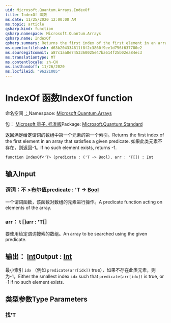 ```yaml
---
uid: Microsoft.Quantum.Arrays.IndexOf
title: IndexOf 函数
ms.date: 11/25/2020 12:00:00 AM
ms.topic: article
qsharp.kind: function
qsharp.namespace: Microsoft.Quantum.Arrays
qsharp.name: IndexOf
qsharp.summary: Returns the first index of the first element in an array that satisfies a given predicate. If no such element exists, returns -1.
ms.openlocfilehash: d63b204334611f8f2c3860f9ee1d756f637780e2
ms.sourcegitcommit: a87c1aa8e7453360025e47ba614f25b02ea84ec3
ms.translationtype: MT
ms.contentlocale: zh-CN
ms.lasthandoff: 11/26/2020
ms.locfileid: "96221005"
---
```

# <a name="indexof-function"></a><span data-ttu-id="541bd-102">IndexOf 函数</span><span class="sxs-lookup"><span data-stu-id="541bd-102">IndexOf function</span></span>

<span data-ttu-id="541bd-103">命名空间 [：](xref:Microsoft.Quantum.Arrays)</span><span class="sxs-lookup"><span data-stu-id="541bd-103">Namespace: [Microsoft.Quantum.Arrays](xref:Microsoft.Quantum.Arrays)</span></span>

<span data-ttu-id="541bd-104">包： [Microsoft 量子. 标准版](https://nuget.org/packages/Microsoft.Quantum.Standard)</span><span class="sxs-lookup"><span data-stu-id="541bd-104">Package: [Microsoft.Quantum.Standard](https://nuget.org/packages/Microsoft.Quantum.Standard)</span></span>


<span data-ttu-id="541bd-105">返回满足给定谓词的数组中第一个元素的第一个索引。</span><span class="sxs-lookup"><span data-stu-id="541bd-105">Returns the first index of the first element in an array that satisfies a given predicate.</span></span> <span data-ttu-id="541bd-106">如果此类元素不存在，则返回-1。</span><span class="sxs-lookup"><span data-stu-id="541bd-106">If no such element exists, returns -1.</span></span>

```qsharp
function IndexOf<'T> (predicate : ('T -> Bool), arr : 'T[]) : Int
```


## <a name="input"></a><span data-ttu-id="541bd-107">输入</span><span class="sxs-lookup"><span data-stu-id="541bd-107">Input</span></span>

### <a name="predicate--t---bool"></a><span data-ttu-id="541bd-108">谓词：不 >[布尔](xref:microsoft.quantum.lang-ref.bool)值</span><span class="sxs-lookup"><span data-stu-id="541bd-108">predicate : 'T -> [Bool](xref:microsoft.quantum.lang-ref.bool)</span></span>

<span data-ttu-id="541bd-109">一个谓词函数，该函数对数组的元素进行操作。</span><span class="sxs-lookup"><span data-stu-id="541bd-109">A predicate function acting on elements of the array.</span></span>


### <a name="arr--t"></a><span data-ttu-id="541bd-110">arr： t []</span><span class="sxs-lookup"><span data-stu-id="541bd-110">arr : 'T[]</span></span>

<span data-ttu-id="541bd-111">要使用给定谓词搜索的数组。</span><span class="sxs-lookup"><span data-stu-id="541bd-111">An array to be searched using the given predicate.</span></span>



## <a name="output--int"></a><span data-ttu-id="541bd-112">输出： [Int](xref:microsoft.quantum.lang-ref.int)</span><span class="sxs-lookup"><span data-stu-id="541bd-112">Output : [Int](xref:microsoft.quantum.lang-ref.int)</span></span>

<span data-ttu-id="541bd-113">最小索引 `idx` （例如 `predicate(arr[idx])` true），如果不存在此类元素，则为-1。</span><span class="sxs-lookup"><span data-stu-id="541bd-113">Either the smallest index `idx` such that `predicate(arr[idx])` is true, or -1 if no such element exists.</span></span>

## <a name="type-parameters"></a><span data-ttu-id="541bd-114">类型参数</span><span class="sxs-lookup"><span data-stu-id="541bd-114">Type Parameters</span></span>

### <a name="t"></a><span data-ttu-id="541bd-115">找</span><span class="sxs-lookup"><span data-stu-id="541bd-115">'T</span></span>

